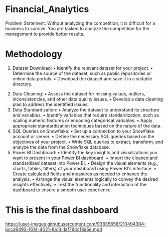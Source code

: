 # Financial_Analytics
Problem Statement:
Without analyzing the competition, it is difficult for a business to survive. You are
tasked to analyze the competition for the management to provide better results.

# Methodology
1)	Dataset Download:
  •	Identify the relevant dataset for your project.
  •	Determine the source of the dataset, such as public repositories or online data portals.
  •	Download the dataset and save it in a suitable directory.
2.	Data Cleaning:
  •	Assess the dataset for missing values, outliers, inconsistencies, and other data quality issues.
  •	Develop a data cleaning plan to address the identified issues.
3.	Data Standardization:
  •	Analyze the dataset to understand its structure and variables.
  •	Identify variables that require standardization, such as scaling numeric features or encoding categorical variables.
  •	Apply appropriate standardization techniques based on the nature of the data.
4.	SQL Queries on Snowflake:
  •	Set up a connection to your Snowflake account or server.
  •	Define the necessary SQL queries based on the objectives of your project.
  •	Write SQL queries to extract, transform, and analyze the data from the Snowflake database.
5.	Power BI Dashboard:
  •	Identify the key insights and visualizations you want to present in your Power BI dashboard.
  •	Import the cleaned and standardized dataset into Power BI.
  •	Design the visual elements (e.g., charts, tables, filters) of your dashboard using Power BI's interface.
  •	Create calculated fields and measures as needed to enhance the analysis.
  •	Arrange the visual elements logically to convey the desired insights effectively.
  •	Test the functionality and interaction of the dashboard to ensure a smooth user experience.


# This is the final dashboard 



https://user-images.githubusercontent.com/93835658/210494304-bcca6493-1614-4021-8a13-1af794c18a5e.mp4

